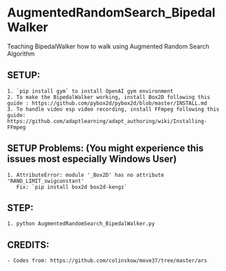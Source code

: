 # AugmentedRandomSearch_BipedalWalker
Teaching BipedalWalker how to walk using Augmented Random Search Algorithm


## SETUP:
    1. `pip install gym` to install OpenAI gym environment
    2. To make the BipedalWalker working, install Box2D following this guide : https://github.com/pybox2d/pybox2d/blob/master/INSTALL.md
    3. To handle video esp video recording, install FFmpeg following this guide: https://github.com/adaptlearning/adapt_authoring/wiki/Installing-FFmpeg
    
## SETUP Problems: (You might experience this issues most especially Windows User)
    1. AttributeError: module '_Box2D' has no attribute 'RAND_LIMIT_swigconstant'
       Fix: `pip install box2d box2d-kengz`

## STEP:
    1. python AugmentedRandomSearch_BipedalWalker.py
    
## CREDITS:
    - Codes from: https://github.com/colinskow/move37/tree/master/ars
